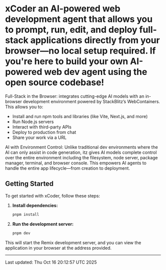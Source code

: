 # xCoder an AI-powered web development agent that allows you to prompt, run, edit, and deploy full-stack applications directly from your browser—no local setup required. If you're here to build your own AI-powered web dev agent using the  open source codebase!

Full-Stack in the Browser:  integrates cutting-edge AI models with an in-browser development environment powered by StackBlitz’s WebContainers. This allows you to:

- Install and run npm tools and libraries (like Vite, Next.js, and more)
- Run Node.js servers
- Interact with third-party APIs
- Deploy to production from chat
- Share your work via a URL

AI with Environment Control: Unlike traditional dev environments where the AI can only assist in code generation, itz gives AI models complete control over the entire environment including the filesystem, node server, package manager, terminal, and browser console. This empowers AI agents to handle the entire app lifecycle—from creation to deployment.

## Getting Started

To get started with xCoder, follow these steps:

1.  **Install dependencies:**
    ```bash
    pnpm install
    ```

2.  **Run the development server:**
    ```bash
    pnpm dev
    ```

This will start the Remix development server, and you can view the application in your browser at the address provided.

---

Last updated: Thu Oct 16 20:12:57 UTC 2025

